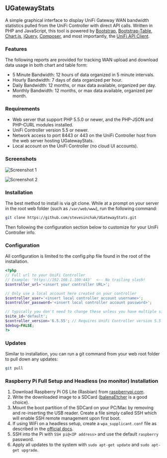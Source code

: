 ## UGatewayStats
A simple graphical interface to display UniFi Gateway WAN bandwidth statistics pulled from the UniFi Controller with direct API calls. Written in PHP and JavaScript, this tool is powered by [Bootstrap](https://getbootstrap.com/), [Bootstrap-Table](https://bootstrap-table.com/), [Chart.js](https://www.chartjs.org/), [jQuery](https://jquery.com/), [Composer](https://getcomposer.org/), and most importantly, the [UniFi API Client](https://github.com/Art-of-WiFi/UniFi-API-client).

### Features

The following reports are provided for tracking WAN upload and download data usage in both chart and table form:

- 5 Minute Bandwidth: 12 hours of data organized in 5 minute intervals. 
- Hourly Bandwidth: 7 days of data organized per hour. 
- Daily Bandwidth: 12 months, or max data available, organized per day. 
- Monthly Bandwidth: 12 months, or max data available, organized per month. 

### Requirements

- Web server that support PHP 5.5.0 or newer, and the PHP-JSON and PHP-CURL modules installed. 
- UniFi Controller version 5.5 or newer.
- Network access to port 8443 or 443 on the UniFi Controller host from the web server hosting UGatewayStats. 
- Local account on the UniFi Controller (no cloud UI accounts). 

### Screenshots

![Screenshot 1](https://github.com/stevesinchak/UGatewayStats/Screenshot1.jpg)

![Screenshot 2](https://github.com/stevesinchak/UGatewayStats/Screenshot2.jpg)

### Installation 

The best method to install is via git clone.  While at a prompt on your server in the root web folder (such as `/var/web/www`), run the following command:

```bash
git clone https://github.com/stevesinchak/UGatewayStats.git
```
Then following the configuration section below to customize for your UniFi Controller info. 

### Configuration

All configuration is limited to the config.php file found in the root of the installation. 

```php
<?php
// Full url to your UniFi Controller
// Example: 'https://192.168.1.100:443'  <-- No trailing slash!
$controller_url='<insert your controller URL>';

// Only use a local account here created on your controller
$controller_user='<insert local controller account username>';
$controller_password='<insert local controller account password>';

// typically you don't need to change these unless you have multiple sites
$site_id='default';
$controller_version='6.5.55'; // Requires UniFi Controller version 5.5 or newer
$debug=FALSE;
?>
```

### Updates

Similar to installation, you can run a git command from your web root folder to pull down any updates:

```bash
git pull
```

### Raspberry Pi Full Setup and Headless (no monitor) Installation
1. Download Raspberry Pi OS Lite (Rasbian) from [raspberrypi.com](https://www.raspberrypi.com/software/operating-systems/).
2. Write the downloaded image to a SDCard ([balenaEtcher](https://www.balena.io/etcher/) is a good choice).
3. Mount the boot partition of the SDCard on your PC/Mac by removing and re-inserting the USB reader.  Create a file simply called SSH which will enable SSH remote management upon first boot. 
4. If using WiFi on a headless setup, create a `wpa_supplicant.conf` file as described in the [official docs](https://www.raspberrypi.com/documentation/computers/configuration.html#configuring-networking31). 
5. SSH into the Pi with `SSH pi@<IP address>` and use the default `raspberry` password. 
6. Apply all updates to the system with `sudo apt-get update` and `sudo apt-get upgrade`.





